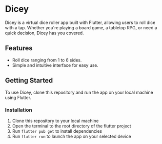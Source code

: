 # Dicey

Dicey is a virtual dice roller app built with Flutter, allowing users to roll dice with a tap. Whether you're playing a board game, a tabletop RPG, or need a quick decision, Dicey has you covered.

## Features

- Roll dice ranging from 1 to 6 sides.
- Simple and intuitive interface for easy use.

## Getting Started

To use Dicey, clone this repository and run the app on your local machine using Flutter.


### Installation

1. Clone this repository to your local machine
2. Open the terminal to the root directory of the flutter project
3. Run `flutter pub get` to install dependencies
4. Run `flutter run` to launch the app on your selected device

